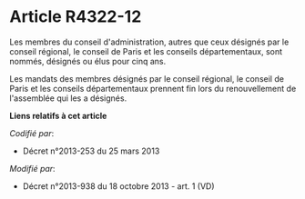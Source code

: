 # Article R4322-12

Les membres du conseil d'administration, autres que ceux désignés par le conseil régional, le conseil de Paris et les
conseils départementaux, sont nommés, désignés ou élus pour cinq ans. 

Les mandats des membres désignés par le conseil régional, le conseil de Paris et les conseils départementaux prennent fin
lors du renouvellement de l'assemblée qui les a désignés.

**Liens relatifs à cet article**

_Codifié par_:

  - Décret n°2013-253 du 25 mars 2013

_Modifié par_:

  - Décret n°2013-938 du 18 octobre 2013 - art. 1 (VD)
